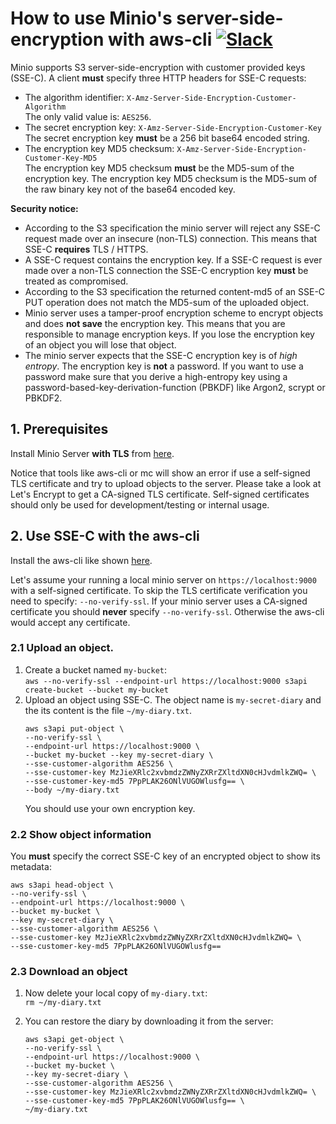 # How to use Minio's server-side-encryption with aws-cli [![Slack](https://slack.minio.io/slack?type=svg)](https://slack.minio.io)
 
Minio supports S3 server-side-encryption with customer provided keys (SSE-C).
A client **must** specify three HTTP headers for SSE-C requests:
 - The algorithm identifier: `X-Amz-Server-Side-Encryption-Customer-Algorithm`  
   The only valid value is: `AES256`.
 - The secret encryption key: `X-Amz-Server-Side-Encryption-Customer-Key`  
   The secret encryption key **must** be a 256 bit base64 encoded string.
 - The encryption key MD5 checksum: `X-Amz-Server-Side-Encryption-Customer-Key-MD5`  
   The encryption key MD5 checksum **must** be the MD5-sum of the encryption key.
   The encryption key MD5 checksum is the MD5-sum of the raw binary key not of the
   base64 encoded key.

**Security notice:**
 - According to the S3 specification the minio server will reject any SSE-C request made over an insecure (non-TLS) connection. This means that SSE-C **requires** TLS / HTTPS.
 - A SSE-C request contains the encryption key. If a SSE-C request is ever made over a non-TLS connection the SSE-C encryption key **must** be treated as compromised.
 - According to the S3 specification the returned content-md5 of an SSE-C PUT operation does not match the MD5-sum of the uploaded object.
 - Minio server uses a tamper-proof encryption scheme to encrypt objects and
   does **not save** the encryption key. This means that you are responsible to manage encryption keys. If you lose the encryption key of an object you will lose that object.
 - The minio server expects that the SSE-C encryption key is of *high entropy*.
   The encryption key is **not** a password. If you want to use a password make sure that you derive a high-entropy key using a password-based-key-derivation-function (PBKDF) like Argon2, scrypt or PBKDF2.

 ## 1. Prerequisites

Install Minio Server **with TLS** from [here](https://docs.minio.io/docs/how-to-secure-access-to-minio-server-with-tls).

Notice that tools like aws-cli or mc will show an error if use a self-signed TLS certificate and try to upload objects to the server. Please take a look at Let's Encrypt to get a CA-signed TLS certificate. Self-signed certificates should only be used for development/testing or internal usage.

## 2. Use SSE-C with the aws-cli

Install the aws-cli like shown [here](https://docs.minio.io/docs/aws-cli-with-minio).

Let's assume your running a local minio server on `https://localhost:9000` with
a self-signed certificate. To skip the TLS certificate verification you need to
specify: `--no-verify-ssl`. If your minio server uses a CA-signed certificate you
should **never** specify `--no-verify-ssl`. Otherwise the aws-cli would accept
any certificate. 

### 2.1 Upload an object.

1. Create a bucket named `my-bucket`:  
`aws --no-verify-ssl --endpoint-url https://localhost:9000 s3api create-bucket --bucket my-bucket`
2. Upload an object using SSE-C. The object name is `my-secret-diary` and the
   its content is the file `~/my-diary.txt`.
    ```
    aws s3api put-object \
    --no-verify-ssl \
    --endpoint-url https://localhost:9000 \
    --bucket my-bucket --key my-secret-diary \
    --sse-customer-algorithm AES256 \
    --sse-customer-key MzJieXRlc2xvbmdzZWNyZXRrZXltdXN0cHJvdmlkZWQ= \
    --sse-customer-key-md5 7PpPLAK26ONlVUGOWlusfg== \
    --body ~/my-diary.txt
    ```
    You should use your own encryption key.

### 2.2 Show object information
  You **must** specify the correct SSE-C key of an encrypted object to show its metadata:
  ```
  aws s3api head-object \
  --no-verify-ssl \
  --endpoint-url https://localhost:9000 \
  --bucket my-bucket \
  --key my-secret-diary \
  --sse-customer-algorithm AES256 \
  --sse-customer-key MzJieXRlc2xvbmdzZWNyZXRrZXltdXN0cHJvdmlkZWQ= \
  --sse-customer-key-md5 7PpPLAK26ONlVUGOWlusfg==
  ```

### 2.3 Download an object

1. Now delete your local copy of `my-diary.txt`:  
   `rm ~/my-diary.txt` 
   
2. You can restore the diary by downloading it from the server:
   ```
   aws s3api get-object \
   --no-verify-ssl \
   --endpoint-url https://localhost:9000 \
   --bucket my-bucket \
   --key my-secret-diary \
   --sse-customer-algorithm AES256 \
   --sse-customer-key MzJieXRlc2xvbmdzZWNyZXRrZXltdXN0cHJvdmlkZWQ= \
   --sse-customer-key-md5 7PpPLAK26ONlVUGOWlusfg== \
   ~/my-diary.txt
   ```

   
